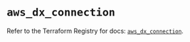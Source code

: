 # `aws_dx_connection`

Refer to the Terraform Registry for docs: [`aws_dx_connection`](https://registry.terraform.io/providers/hashicorp/aws/6.12.0/docs/resources/dx_connection).
